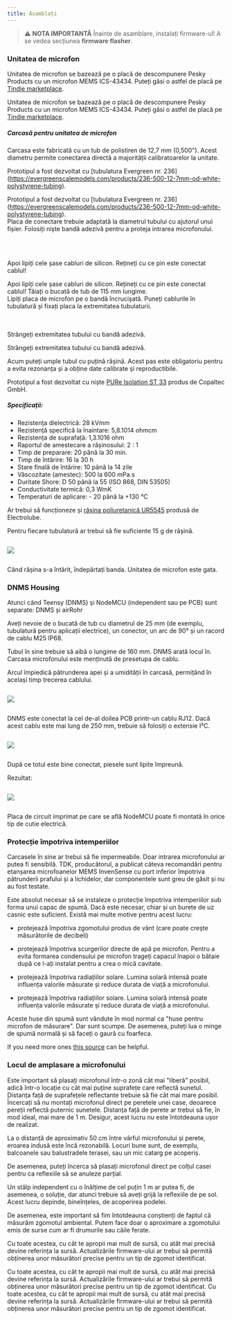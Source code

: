 ```yaml
---
title: Asamblați
---
```

> ⚠️ **NOTA IMPORTANTĂ**
Înainte de asamblare, instalați firmware-ul!
A se vedea secțiunea __firmware flasher__.


### Unitatea de microfon

Unitatea de microfon se bazează pe o placă de descompunere Pesky Products cu un microfon MEMS ICS-43434. Puteți găsi o astfel de placă pe [Tindie marketplace](https://www.tindie.com/products/onehorse/ics43434-i2s-digital-microphone/).

Unitatea de microfon se bazează pe o placă de descompunere Pesky Products cu un microfon MEMS ICS-43434. Puteți găsi o astfel de placă pe [Tindie marketplace](https://www.tindie.com/products/onehorse/ics43434-i2s-digital-microphone/).


##### Carcasă pentru unitatea de microfon
Carcasa este fabricată cu un tub de polistiren de 12,7 mm (0,500"). Acest diametru permite conectarea directă a majorității calibratoarelor la unitate.

Prototipul a fost dezvoltat cu [tubulatura Evergreen nr. 236] (https://evergreenscalemodels.com/products/236-500-12-7mm-od-white-polystyrene-tubing).

Prototipul a fost dezvoltat cu [tubulatura Evergreen nr. 236] (https://evergreenscalemodels.com/products/236-500-12-7mm-od-white-polystyrene-tubing).
<br>
Placa de conectare trebuie adaptată la diametrul tubului cu ajutorul unui fișier. Folosiți niște bandă adezivă pentru a proteja intrarea microfonului.
<br>

<br>
<br>

Apoi lipiți cele șase cabluri de silicon. Rețineți cu ce pin este conectat cablul!

Apoi lipiți cele șase cabluri de silicon. Rețineți cu ce pin este conectat cablul!
Tăiați o bucată de tub de 115 mm lungime.
<br>
Lipiți placa de microfon pe o bandă încrucișată. Puneți cablurile în tubulatură și fixați placa la extremitatea tubulaturii.
<br>
<br>
<br>

Strângeți extremitatea tubului cu bandă adezivă.

Strângeți extremitatea tubului cu bandă adezivă.

Acum puteți umple tubul cu puțină rășină. Acest pas este obligatoriu pentru a evita rezonanța și a obține date calibrate și reproductibile.

Prototipul a fost dezvoltat cu niște [PURe Isolation ST 33](https://www.buerklin.com/en/Polyurethane-cast-resin-black-Copaltec-PURe-Isolation-ST-33/p/12L5900) produs de Copaltec GmbH.

##### Specificații:
* Rezistența dielectrică: 28 kVmm
* Rezistență specifică la înaintare: 5,8.1014 ohmcm
* Rezistența de suprafață: 1,3.1016 ohm
* Raportul de amestecare a rășinosului: 2 : 1
* Timp de preparare: 20 până la 30 min.
* Timp de întărire: 16 la 30 h
* Stare finală de întărire: 10 până la 14 zile
* Vâscozitate (amestec): 500 la 600 mPa.s
* Duritate Shore: D 50 până la 55 (ISO 868, DIN 53505)
* Conductivitate termică: 0,3 WmK
* Temperaturi de aplicare: - 20 până la +130 °C


Ar trebui să funcționeze și [rășina poliuretanică UR5545](https://electrolube.com/wp-content/uploads/2019/11/044-UR5545A-SDS1525.pdf) produsă de Electrolube.

Pentru fiecare tubulatură ar trebui să fie suficiente 15 g de rășină.

<img src="..docsdnmsdnms-noise-measuring-microphone-inside-tube.jpg" style="display:block; margin: 2em 0" loading="lazy">

Când rășina s-a întărit, îndepărtați banda. Unitatea de microfon este gata.



### DNMS Housing

Atunci când Teensy (DNMS) și NodeMCU (independent sau pe PCB) sunt separate: DNMS și airRohr

Aveți nevoie de o bucată de tub cu diametrul de 25 mm (de exemplu, tubulatură pentru aplicații electrice), un conector, un arc de 90° și un racord de cablu M25 IP68.

Tubul în sine trebuie să aibă o lungime de 160 mm. DNMS arată locul în. Carcasa microfonului este menținută de presetupa de cablu.

Arcul împiedică pătrunderea apei și a umidității în carcasă, permițând în același timp trecerea cablului.

<img src="..docsdnmsdnms-noise-measuring-housing.jpg" style="margin: 1em 0" loading="lazy">

DNMS este conectat la cel de-al doilea PCB printr-un cablu RJ12. Dacă acest cablu este mai lung de 250 mm, trebuie să folosiți o extensie I²C.

<img src="..docsdnmsdnms-noise-measuring-sensor-kit.jpg" style="margin: 1em 0" loading="lazy">

După ce totul este bine conectat, piesele sunt lipite împreună.

Rezultat:

<img src="..docsdnmsdnms-noise-measuring-dn40-result.jpg" style="margin: 1em 0" loading="lazy">

Placa de circuit imprimat pe care se află NodeMCU poate fi montată în orice tip de cutie electrică.


### Protecție împotriva intemperiilor

Carcasele în sine ar trebui să fie impermeabile. Doar intrarea microfonului ar putea fi sensibilă. TDK, producătorul, a publicat câteva recomandări pentru etanșarea microfoanelor MEMS InvenSense cu port inferior împotriva pătrunderii prafului și a lichidelor, dar componentele sunt greu de găsit și nu au fost testate.

Este absolut necesar să se instaleze o protecție împotriva intemperiilor sub forma unui capac de spumă. Dacă este necesar, chiar și un burete de uz casnic este suficient. Există mai multe motive pentru acest lucru:
* protejează împotriva zgomotului produs de vânt (care poate crește măsurătorile de decibeli)
* protejează împotriva scurgerilor directe de apă pe microfon. Pentru a evita formarea condensului pe microfon trageți capacul înapoi o bătaie după ce l-ați instalat pentru a crea o mică cavitate.
* protejează împotriva radiațiilor solare. Lumina solară intensă poate influența valorile măsurate și reduce durata de viață a microfonului.

* protejează împotriva radiațiilor solare. Lumina solară intensă poate influența valorile măsurate și reduce durata de viață a microfonului.

Aceste huse din spumă sunt vândute în mod normal ca "huse pentru microfon de măsurare". Dar sunt scumpe. De asemenea, puteți lua o minge de spumă normală și să faceți o gaură cu foarfeca.

If you need more ones [this source](https://de.aliexpress.com/item/32357483926.html?gps-id=pcStoreJustForYou&scm=1007.23125.137358.0&scm_id=1007.23125.137358.0&scm-url=1007.23125.137358.0&pvid=6cc8dfcd-974e-4fde-9dc9-6444c37a9069&spm=a2g0o.store_home.smartJustForYou_148437547.2) can be helpful.

### Locul de amplasare a microfonului

Este important să plasați microfonul într-o zonă cât mai "liberă" posibil, adică într-o locație cu cât mai puține suprafețe care reflectă sunetul. Distanța față de suprafețele reflectante trebuie să fie cât mai mare posibil. Încercați să nu montați microfonul direct pe peretele unei case, deoarece pereții reflectă puternic sunetele.  Distanța față de perete ar trebui să fie, în mod ideal, mai mare de 1 m. Desigur, acest lucru nu este întotdeauna ușor de realizat.

La o distanță de aproximativ 50 cm între vârful microfonului și perete, eroarea indusă este încă rezonabilă. Locuri bune sunt, de exemplu, balcoanele sau balustradele terasei, sau un mic catarg pe acoperiș.

De asemenea, puteți încerca să plasați microfonul direct pe colțul casei pentru ca reflexiile să se anuleze parțial.

Un stâlp independent cu o înălțime de cel puțin 1 m ar putea fi, de asemenea, o soluție, dar atunci trebuie să aveți grijă la reflexiile de pe sol. Acest lucru depinde, bineînțeles, de acoperirea podelei.

De asemenea, este important să fim întotdeauna conștienți de faptul că măsurăm zgomotul ambiental.  Putem face doar o aproximare a zgomotului emis de surse cum ar fi drumurile sau căile ferate.

Cu toate acestea, cu cât te apropii mai mult de sursă, cu atât mai precisă devine referința la sursă. Actualizările firmware-ului ar trebui să permită obținerea unor măsurători precise pentru un tip de zgomot identificat.

Cu toate acestea, cu cât te apropii mai mult de sursă, cu atât mai precisă devine referința la sursă. Actualizările firmware-ului ar trebui să permită obținerea unor măsurători precise pentru un tip de zgomot identificat.
Cu toate acestea, cu cât te apropii mai mult de sursă, cu atât mai precisă devine referința la sursă. Actualizările firmware-ului ar trebui să permită obținerea unor măsurători precise pentru un tip de zgomot identificat.
<br>
<br>
